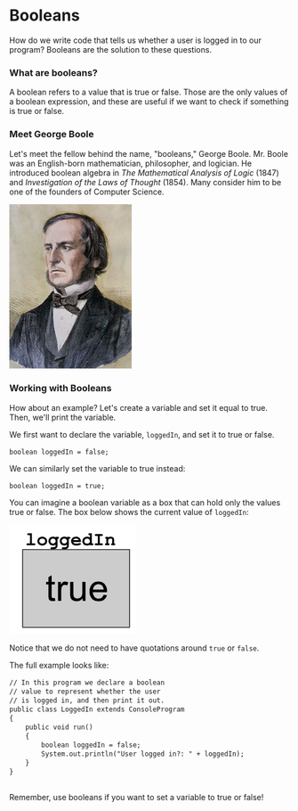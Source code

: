 # Booleans
How do we write code that tells us whether a user is logged in to our program? Booleans are the solution to these questions. 

### What are booleans?
A boolean refers to a value that is true or false. Those are the only values of a boolean expression, and these are useful if we want to check if something is true or false.

### Meet George Boole
Let's meet the fellow behind the name, "booleans," George Boole. Mr. Boole was an English-born mathematician, philosopher, and logician. He introduced boolean algebra in *The Mathematical Analysis of Logic* (1847) and *Investigation of the Laws of Thought* (1854). Many consider him to be one of the founders of Computer Science.

![George Boole](../static/basicJava/george_boole.jpg "George Boole")

### Working with Booleans
How about an example? Let's create a variable and set it equal to true. Then, we'll print the variable. 

We first want to declare the variable, ```loggedIn```, and set it to true or false.
```
boolean loggedIn = false;
```

We can similarly set the variable to true instead:
```
boolean loggedIn = true;
```

You can imagine a boolean variable as a box that can hold only the values true or false. The box below shows the current value of ```loggedIn```:

![CodeHS](../static/basicJava/boolean_loggedin.png "CodeHS")


Notice that we do not need to have quotations around ```true``` or ```false```.

The full example looks like: 
```
// In this program we declare a boolean
// value to represent whether the user
// is logged in, and then print it out.
public class LoggedIn extends ConsoleProgram
{
    public void run()
    {
        boolean loggedIn = false;
        System.out.println("User logged in?: " + loggedIn);
    }
}
 
```
Remember, use booleans if you want to set a variable to true or false!


